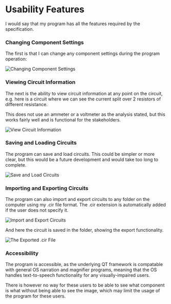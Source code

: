 # Usability Features

I would say that my program has all the features required by the specification.

### Changing Component Settings

The first is that I can change any component settings during the program operation:

![Changing Component Settings](images/attributes.png)


### Viewing Circuit Information

The next is the ability to view circuit information at any point on the circuit, e.g. here is a circuit where we can see the current split over 2 resistors of different resistance.

This does not use an ammeter or a voltmeter as the analysis stated, but this works fairly well and is functional for the stakeholders.

![View Circuit Information](images/show_currents.png)


### Saving and Loading Circuits

The program can save and load circuits. This could be simpler or more clear, but this would be a future development and would take too long to complete.

![Save and Load Circuits](images/save.png)

### Importing and Exporting Circuits

The program can also import and export circuits to any folder on the computer using my .cir file format. The .cir extension is automatically added if the user does not specify it.

![Import and Export Circuits](images/export.png)

And here the circuit is saved in the folder, showing the export functionality.

![The Exported .cir File](images/export2.png)

### Accessibility

The program is accessible, as the underlying QT framework is compatable with general OS narration and magnifier programs, meaning that the OS handles text-to-speech functionality for any visually-impaired users.

There is however no way for these users to be able to see what component is what without being able to see the image, which may limit the usage of the program for these users.
